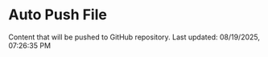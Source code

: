 # Auto Push File

Content that will be pushed to GitHub repository.
Last updated: 08/19/2025, 07:26:35 PM
